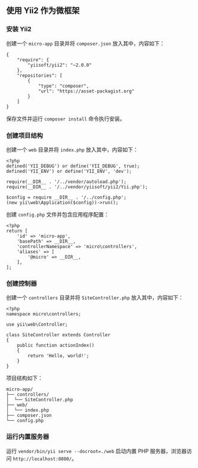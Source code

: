 ## 使用 Yii2 作为微框架

### 安装 Yii2

创建一个 `micro-app` 目录并将 `composer.json` 放入其中，内容如下：

	{
	    "require": {
	        "yiisoft/yii2": "~2.0.0"
	    },
	    "repositories": [
	        {
	            "type": "composer",
	            "url": "https://asset-packagist.org"
	        }
	    ]
	}

保存文件并运行 `composer install` 命令执行安装。

### 创建项目结构

创建一个 `web` 目录并将 `index.php` 放入其中，内容如下：

	<?php
	defined('YII_DEBUG') or define('YII_DEBUG', true);
	defined('YII_ENV') or define('YII_ENV', 'dev');
	
	require(__DIR__ . '/../vendor/autoload.php');
	require(__DIR__ . '/../vendor/yiisoft/yii2/Yii.php');
	
	$config = require __DIR__ . '/../config.php';
	(new yii\web\Application($config))->run();

创建 `config.php` 文件并包含应用程序配置：

	<?php
	return [
	    'id' => 'micro-app',
	    'basePath' => __DIR__,
	    'controllerNamespace' => 'micro\controllers',
	    'aliases' => [
	        '@micro' => __DIR__,
	    ],
	];

### 创建控制器

创建一个 `controllers` 目录并将 `SiteController.php` 放入其中，内容如下：

	<?php
	namespace micro\controllers;
	
	use yii\web\Controller;
	
	class SiteController extends Controller
	{
	    public function actionIndex()
	    {
	        return 'Hello, world!';
	    }
	}

项目结构如下：

	micro-app/
	├── controllers/
	│  └── SiteController.php
	├── web/
	│  └── index.php
	├── composer.json
	└── config.php

### 运行内置服务器

运行 `vendor/bin/yii serve --docroot=./web` 启动内置 PHP 服务器，浏览器访问 `http://localhost:8080/`。
